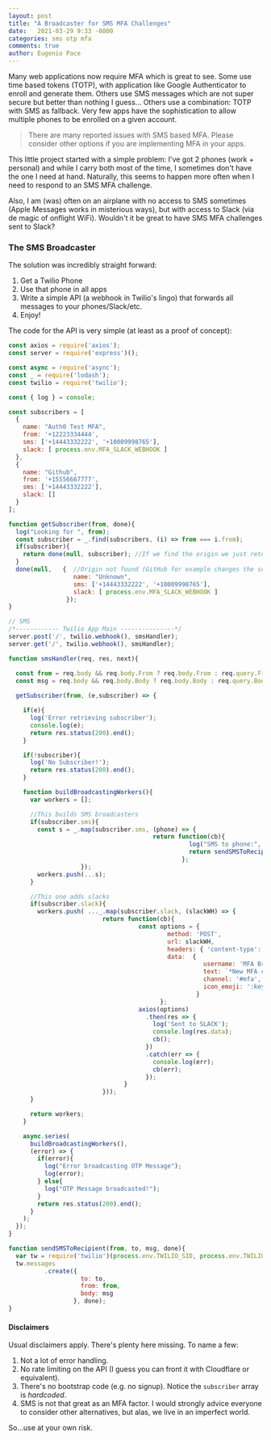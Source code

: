 ```yaml
---
layout: post
title: "A Broadcaster for SMS MFA Challenges"
date:   2021-03-29 9:33 -0800
categories: sms otp mfa
comments: true
author: Eugenio Pace
---
```


Many web applications now require MFA which is great to see. Some use time based tokens (TOTP), with application like Google Authenticator to enroll and generate them. Others use SMS messages which are not super secure but better than nothing I guess... Others use a combination: TOTP with SMS as fallback. Very few apps have the sophistication to allow multiple phones to be enrolled on a given account.

> There are many reported issues with SMS based MFA. Please consider other options if you are implementing MFA in your apps.

This little project started with a simple problem: I've got 2 phones (work + personal) and while I carry both most of the time, I sometimes don't have the one I need at hand. Naturally, this seems to happen more often when I need to respond to an SMS MFA challenge.

Also, I am (was) often on an airplane with no access to SMS sometimes (Apple Messages works in misterious ways), but with access to Slack (via de magic of onflight WiFi). Wouldn't it be great to have SMS MFA challenges sent to Slack?


### The SMS Broadcaster

The solution was incredibly straight forward: 

1. Get a Twilio Phone
2. Use that phone in all apps
3. Write a simple API (a webhook in Twilio's lingo) that forwards all messages to your phones/Slack/etc.
4. Enjoy!

The code for the API is very simple (at least as a proof of concept):

```js
const axios = require('axios');
const server = require('express')();

const async = require('async');
const _ = require('lodash');
const twilio = require('twilio');

const { log } = console;

const subscribers = [
  {
    name: "Auth0 Test MFA",
    from: '+12223334444',
    sms: ['+14443332222', '+10009998765'],
    slack: [ process.env.MFA_SLACK_WEBHOOK ]
  },
  {
    name: "Github",
    from: '+15556667777',
    sms: ['+14443332222'],
    slack: []
  }
];

function getSubscriber(from, done){
  log("Looking for ", from);
  const subscriber = _.find(subscribers, (i) => from === i.from);
  if(subscriber){
    return done(null, subscriber); //If we find the origin we just return that
  }
  done(null,   {  //Origin not found (GitHub for example changes the source phone number it seems)
                  name: "Unknown",
                  sms: ['+14443332222', '+10009998765'],
                  slack: [ process.env.MFA_SLACK_WEBHOOK ]
                });
}

// SMS
/*------------ Twilio App Main ---------------*/
server.post('/', twilio.webhook(), smsHandler);
server.get('/', twilio.webhook(), smsHandler); 

function smsHandler(req, res, next){

  const from = req.body && req.body.From ? req.body.From : req.query.From;
  const msg = req.body && req.body.Body ? req.body.Body : req.query.Body; 
  
  getSubscriber(from, (e,subscriber) => {

    if(e){ 
      log('Error retrieving subscriber');
      console.log(e);
      return res.status(200).end();
    }

    if(!subscriber){
      log('No Subscriber!');
      return res.status(200).end();
    }

    function buildBroadcastingWorkers(){
      var workers = [];

      //This builds SMS broadcasters
      if(subscriber.sms){
        const s = _.map(subscriber.sms, (phone) => {
                                        return function(cb){
                                                  log("SMS to phone:", phone);
                                                  return sendSMSToRecipient(process.env.MFA_FROM_PHONE, phone, `MFA challenge from ${subscriber.name}\n${msg}`, cb);
                                                };
                    });
        workers.push(...s);
      }

      //This one adds slacks
      if(subscriber.slack){
        workers.push( ..._.map(subscriber.slack, (slackWH) => {
                          return function(cb){
                                    const options = { 
                                            method: 'POST',
                                            url: slackWH,
                                            headers: { 'content-type': 'application/json' },
                                            data:  {
                                                      username: 'MFA Broadcaster',
                                                      text: `*New MFA challenge*\n From: ${subscriber.name}\n\n\`\`\`\n${msg}\n\`\`\``,
                                                      channel: '#mfa', 
                                                      icon_emoji: ':key:'
                                                    }
                                          };
                                    axios(options)
                                      .then(res => {
                                        log('Sent to SLACK');
                                        console.log(res.data);
                                        cb();
                                      })
                                      .catch(err => {
                                        console.log(err);
                                        cb(err);
                                      });
                                }
                          }));
      }

      return workers;
    }

    async.series(
      buildBroadcastingWorkers(),
      (error) => {
        if(error){
          log("Error broadcasting OTP Message");
          log(error);
        } else{
          log("OTP Message broadcasted!");
        }
        return res.status(200).end();
      }
    );
  });
}

function sendSMSToRecipient(from, to, msg, done){
  var tw = require('twilio')(process.env.TWILIO_SID, process.env.TWILIO_AUTH_TOKEN);
  tw.messages
          .create({
                    to: to,
                    from: from,
                    body: msg
                  }, done);
}
```

#### Disclaimers

Usual disclaimers apply. There's plenty here missing. To name a few:

1. Not a lot of error handling.
2. No rate limiting on the API (I guess you can front it with Cloudflare or equivalent).
3. There's no bootstrap code (e.g. no signup). Notice the `subscriber` array is _hardcoded_. 
4. SMS is not that great as an MFA factor. I would strongly advice everyone to consider other alternatives, but alas, we live in an imperfect world.


So...use at your own risk. 


